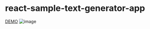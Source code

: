 # react-sample-text-generator-app
[DEMO](https://uneven-a-v.surge.sh/)
![image](https://github.com/ferhatkplnn/react-mini-projects/assets/29931637/33e57491-61a6-4192-931d-205d60652995)
